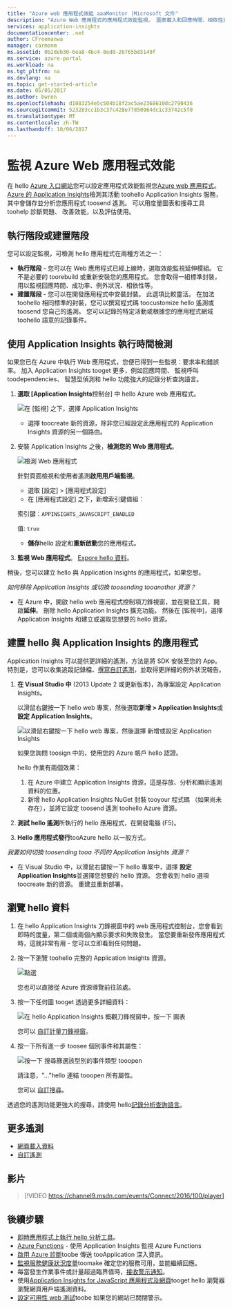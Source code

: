 ```yaml
---
title: "Azure web 應用程式效能 aaaMonitor |Microsoft 文件"
description: "Azure Web 應用程式的應用程式效能監視。 圖表載入和回應時間、相依性資訊以及設定效能警示。"
services: application-insights
documentationcenter: .net
author: CFreemanwa
manager: carmonm
ms.assetid: 0b2deb30-6ea8-4bc4-8ed0-26765b85149f
ms.service: azure-portal
ms.workload: na
ms.tgt_pltfrm: na
ms.devlang: na
ms.topic: get-started-article
ms.date: 05/05/2017
ms.author: bwren
ms.openlocfilehash: d1083254e5c504b18f2ac5ae2368610dc2790436
ms.sourcegitcommit: 523283cc1b3c37c428e77850964dc1c33742c5f0
ms.translationtype: MT
ms.contentlocale: zh-TW
ms.lasthandoff: 10/06/2017
---
```

# <a name="monitor-azure-web-app-performance"></a>監視 Azure Web 應用程式效能
在 hello [Azure 入口網站](https://portal.azure.com)您可以設定應用程式效能監視您[Azure web 應用程式](../app-service-web/app-service-web-overview.md)。 [Azure 的 Application Insights](app-insights-overview.md)檢測其活動 toohello Application Insights 服務，其中會儲存並分析您應用程式 toosend 遙測。 可以用度量圖表和搜尋工具 toohelp 診斷問題、 改善效能，以及評估使用。

## <a name="run-time-or-build-time"></a>執行階段或建置階段
您可以設定監視，可檢測 hello 應用程式在兩種方法之一：

* **執行階段** - 您可以在 Web 應用程式已經上線時，選取效能監視延伸模組。 它不是必要的 toorebuild 或重新安裝您的應用程式。 您會取得一組標準封裝，用以監視回應時間、成功率、例外狀況、相依性等。 
* **建置階段** - 您可以在開發應用程式中安裝封裝。 此選項比較靈活。 在加法 toohello 相同標準的封裝，您可以撰寫程式碼 toocustomize hello 遙測或 toosend 您自己的遙測。 您可以記錄的特定活動或根據您的應用程式網域 toohello 語意的記錄事件。 

## <a name="run-time-instrumentation-with-application-insights"></a>使用 Application Insights 執行時間檢測
如果您已在 Azure 中執行 Web 應用程式，您便已得到一些監視︰要求率和錯誤率。 加入 Application Insights tooget 更多，例如回應時間、 監視呼叫 toodependencies、 智慧型偵測和 hello 功能強大的記錄分析查詢語言。 

1. **選取 [Application Insights**控制台] 中 hello Azure web 應用程式。
   
    ![在 [監視] 之下，選擇 Application Insights](./media/app-insights-azure-web-apps/05-extend.png)
   
   * 選擇 toocreate 新的資源，除非您已經設定此應用程式的 Application Insights 資源的另一個路由。
2. 安裝 Application Insights 之後，**檢測您的 Web 應用程式**。 
   
    ![檢測 Web 應用程式](./media/app-insights-azure-web-apps/restart-web-app-for-insights.png)

   針對頁面檢視和使用者遙測**啟用用戶端監視**。

   * 選取 [設定] > [應用程式設定]
   * 在 [應用程式設定] 之下，新增索引鍵值組︰ 
   
    索引鍵︰`APPINSIGHTS_JAVASCRIPT_ENABLED` 
    
    值: `true`
   * **儲存**hello 設定和**重新啟動**您的應用程式。
3. **監視 Web 應用程式**。  [Expore hello 資料](#explore-the-data)。

稍後，您可以建立 hello 與 Application Insights 的應用程式，如果您想。

*如何移除 Application Insights 或切換 toosending tooanother 資源？*

* 在 Azure 中，開啟 hello web 應用程式控制項刀鋒視窗，並在開發工具，開啟**延伸**。 刪除 hello Application Insights 擴充功能。 然後在 [監視中]，選擇 Application Insights 和建立或選取您想要的 hello 資源。

## <a name="build-hello-app-with-application-insights"></a>建置 hello 與 Application Insights 的應用程式
Application Insights 可以提供更詳細的遙測，方法是將 SDK 安裝至您的 App。 特別是，您可以收集追蹤記錄檔、[撰寫自訂遙測](app-insights-api-custom-events-metrics.md)，並取得更詳細的例外狀況報告。

1. **在 Visual Studio 中** (2013 Update 2 或更新版本)，為專案設定 Application Insights。

    以滑鼠右鍵按一下 hello web 專案，然後選取**新增 > Application Insights**或**設定 Application Insights**。
   
    ![以滑鼠右鍵按一下 hello web 專案，然後選擇 新增或設定 Application Insights](./media/app-insights-azure-web-apps/03-add.png)
   
    如果您詢問 toosign 中的，使用您的 Azure 帳戶 hello 認證。
   
    hello 作業有兩個效果：
   
   1. 在 Azure 中建立 Application Insights 資源，這是存放、分析和顯示遙測資料的位置。
   2. 新增 hello Application Insights NuGet 封裝 tooyour 程式碼 （如果尚未存在），並將它設定 toosend 遙測 toohello Azure 資源。
2. **測試 hello 遙測**所執行的 hello 應用程式，在開發電腦 (F5)。
3. **Hello 應用程式發行**tooAzure hello 以一般方式。 

*我要如何切換 toosending tooa 不同的 Application Insights 資源？*

* 在 Visual Studio 中，以滑鼠右鍵按一下 hello 專案中，選擇 **設定 Application Insights**並選擇您想要的 hello 資源。 您會收到 hello 選項 toocreate 新的資源。 重建並重新部署。

## <a name="explore-hello-data"></a>瀏覽 hello 資料
1. 在 hello Application Insights 刀鋒視窗中的 web 應用程式控制台，您會看到即時的度量，第二個或兩個內顯示要求和失敗發生。 當您要重新發佈應用程式時，這就非常有用 - 您可以立即看到任何問題。
2. 按一下瀏覽 toohello 完整的 Application Insights 資源。

    ![點選](./media/app-insights-azure-web-apps/view-in-application-insights.png)

    您也可以直接從 Azure 資源導覽前往該處。

1. 按一下任何圖 tooget 透過更多詳細資料：
   
    ![在 hello Application Insights 概觀刀鋒視窗中，按一下 圖表](./media/app-insights-azure-web-apps/07-dependency.png)
   
    您可以 [自訂計量刀鋒視窗](app-insights-metrics-explorer.md)。
2. 按一下所有進一步 toosee 個別事件和其屬性：
   
    ![按一下 搜尋篩選該型別的事件類型 tooopen](./media/app-insights-azure-web-apps/08-requests.png)
   
    請注意，"…"hello 連結 tooopen 所有屬性。
   
    您可以 [自訂搜尋](app-insights-diagnostic-search.md)。

透過您的遙測功能更強大的搜尋，請使用 hello[記錄分析查詢語言](app-insights-analytics-tour.md)。

## <a name="more-telemetry"></a>更多遙測

* [網頁載入資料](app-insights-javascript.md)
* [自訂遙測](app-insights-api-custom-events-metrics.md)

## <a name="video"></a>影片

> [!VIDEO https://channel9.msdn.com/events/Connect/2016/100/player]

## <a name="next-steps"></a>後續步驟
* [即時應用程式上執行 hello 分析工具](app-insights-profiler.md)。
* [Azure Functions](https://github.com/christopheranderson/azure-functions-app-insights-sample) - 使用 Application Insights 監視 Azure Functions
* [啟用 Azure 診斷](app-insights-azure-diagnostics.md)toobe 傳送 tooApplication 深入資訊。
* [監視服務健康狀況度量](../monitoring-and-diagnostics/insights-how-to-customize-monitoring.md)toomake 確定您的服務可用，並能繼續回應。
* 每當發生作業事件或計量超過臨界值時，[接收警示通知](../monitoring-and-diagnostics/insights-receive-alert-notifications.md)。
* 使用[Application Insights for JavaScript 應用程式及網頁](app-insights-javascript.md)tooget hello 瀏覽器瀏覽網頁用戶端遙測資料。
* [設定可用性 web 測試](app-insights-monitor-web-app-availability.md)toobe 如果您的網站已關閉警示。

